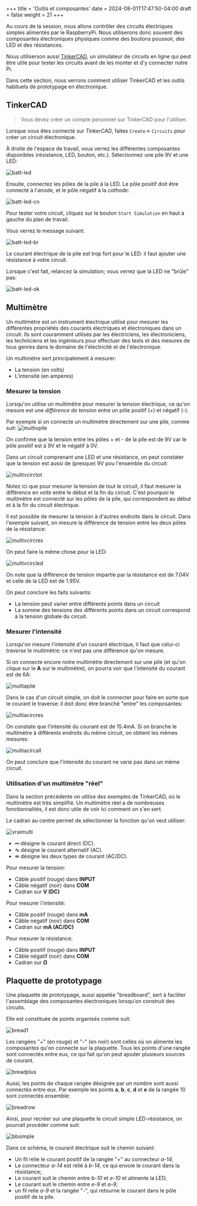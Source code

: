 +++
title = 'Outils et composantes'
date = 2024-08-01T17:47:50-04:00
draft = false
weight = 21
+++

Au cours de la session, nous allons contrôler des circuits électriques simples alimentés par le RaspberryPi. Nous utiliserons donc souvent des composantes électroniques physiques comme des boutons poussoir, des LED et des résistances.

Nous utiliserson aussi [TinkerCAD](https://www.tinkercad.com/), un simulateur de circuits en ligne qui peut être utile pour tester les circuits avant de les monter et d'y connecter notre Pi.

Dans cette section, nous verrons comment utiliser TinkerCAD et les outils habituels de prototypage en électronique.

## TinkerCAD
> Vous devez créer un compte personnel sur TinkerCAD pour l'utiliser.

Lorsque vous êtes connecté sur _TinkerCAD_, faites `Create`-> `Circuits` pour créer un circuit électronique.

À droite de l'espace de travail, vous verrez les différentes composantes disponibles (résistance, LED, bouton, etc.). Sélectionnez une pile 9V et une LED:

![batt-led](/420-314/images/batt-led.png?width=400px)

Ensuite, connectez les pôles de la pile à la LED. Le pôle positif doit être connecté à l'_anode_, et le pôle négatif à la _cathode_:

![batt-led-cn](/420-314/images/batt-led-cn.png?width=400px)

Pour tester votre circuit, cliquez sur le bouton `Start Simulation` en haut à gauche du plan de travail.

Vous verrez le message suivant:

![batt-led-br](/420-314/images/batt-led-br.png?width=400px)

Le courant électrique de la pile est trop fort pour le LED: il faut ajouter une résistance à votre circuit.

Lorsque c'est fait, relancez la simulation; vous verrez que la LED ne "brûle" pas:

![batt-led-ok](/420-314/images/batt-led-ok.png?width=400px)


## Multimètre
Un multimètre est un instrument électrique utilisé pour mesurer les différentes propriétés des courants électriques et électroniques dans un circuit. Ils sont couramment utilisés par les électriciens, les électroniciens, les techniciens et les ingénieurs pour effectuer des tests et des mesures de tous genres dans le domaine de l'électricité et de l'électronique.

Un multimètre sert principalement à mesurer:
+ La tension (en volts)
+ L'intensité (en ampères)

### Mesurer la tension
Lorsqu'on utilise un multimètre pour mesurer la tension électrique, ce qu'on mesure est une *différence de tension* entre un pôle positif (+) et négatif (-).

Par exemple si on connecte un multimètre directement sur une pile, comme suit:
![multivpile](/420-314/images/multivpile.png?width=400px)

On confirme que la tension entre les pôles + et - de la pile est de 9V car le pôle positif est à 9V et le négatif à 0V.

Dans un circuit comprenant une LED et une résistance, on peut constater que la tension est aussi de (presque) 9V pou l'ensemble du circuit:

![multivcirctot](/420-314/images/multivcirctot.png?width=400px)

Notez ici que pour mesurer la tension de tout le circuit, il faut mesurer la différence en _volts_ entre le début et la fin du circuit. C'est pourquoi le multimètre est connecté sur les pôles de la pile, qui correspondent au début et à la fin du circuit électrique.

Il est possible de mesurer la tension à d'autres endroits dans le circuit. Dans l'exemple suivant, on mesure la différence de tension entre les deux pôles de la résistance:

![multivcircres](/420-314/images/multivcircres.png?width=400px)

On peut faire la même chose pour la LED:

![multivcircled](/420-314/images/multivcircled.png?width=400px)

On note que la différence de tension impartie par la résistance est de 7.04V et celle de la LED est de 1.95V. 

On peut conclure les faits suivants:
+ La tension peut varier entre différents points dans un circuit
+ La somme des tensions des différents points dans un circuit correspond à la tension globale du circuit.


### Mesurer l'intensité
Lorsqu'on mesure l'intensité d'un courant électrique, il faut que celui-ci *traverse* le multimètre: ce n'est pas une différence qu'on mesure.

Si on connecte encore notre multimètre directement sur une pile (et qu'on clique sur le **A** sur le multimètre), on pourra voir que l'intensité du courant est de 6A:

![multiapile](/420-314/images/multiapile.png?width=400px)

Dans le cas d'un circuit simple, on doit le connecter pour faire en sorte que le courant le traverse: il doit donc être branché "entre" les composantes:

![multiacircres](/420-314/images/multiacircres.png?width=400px)

On constate que l'intensité du courant est de 15.4mA. Si on branche le multimètre à différents endroits du même circuit, on obtient les mêmes mesures:

![multiacircall](/420-314/images/multiacircall.png?width=400px)

On peut conclure que l'intensité du courant ne varie pas dans un même circuit.

### Utilisation d'un multimètre "réel"
Dans la section précédente on utilise des exemples de TinkerCAD, où le multimètre est très simplifié. Un multimètre réel a de nombreuses fonctionnalités, il est donc utile de voir ici comment on s'en sert.

Le cadran au centre permet de sélectionner la fonction qu'on veut utiliser:

![vraimulti](/420-314/images/vraimulti.jpg)

+ **⎓** désigne le courant direct (DC).
+ **∿** désigne le courant alternatif (AC).
+ **≃** désigne les deux types de courant (AC/DC).

Pour mesurer la tension:
+ Câble positif (rouge) dans **INPUT** 
+ Câble négatif (noir) dans **COM**
+ Cadran sur **V (DC)**

Pour mesurer l'intensité:
+ Câble positif (rouge) dans **mA** 
+ Câble négatif (noir) dans **COM**
+ Cadran sur **mA (AC/DC)**

Pour mesurer la résistance:
+ Câble positif (rouge) dans **INPUT** 
+ Câble négatif (noir) dans **COM**
+ Cadran sur **Ω**
  
## Plaquette de prototypage
Une plaquette de prototypage, aussi appelée "breadboard", sert à faciliter l'assemblage des composantes électroniques lorsqu'on construit des circuits.

Elle est constituée de points organisés comme suit:

![bread1](/420-314/images/bread1.png?width=400px)

Les rangées "+" (en rouge) et "-" (en noir) sont celles où on alimente les composantes qu'on connecte sur la plaquette. Tous les points d'une rangée sont connectés entre eux, ce qui fait qu'on peut ajouter plusieurs sources de courant.

![breadplus](/420-314/images/breadplus.png?width=400px)

Aussi, les points de chaque rangée désignée par un nombre sont aussi connectés entre eux. Par exemple les points **a**, **b**, **c**, **d** et **e** de la rangée 10 sont connectés ensemble:

![breadrow](/420-314/images/breadrow.png?width=400px)

Ainsi, pour recréer sur une plaquette le circuit simple LED-résistance, on pourrait procéder comme suit:

![bbsimple](/420-314/images/bbsimple.png?width=400px)

Dans ce schéma, le courant électrique suit le chemin suivant:
+ Un fil relie le courant positif de la rangée "+" au connecteur *a-14*;
+ Le connecteur *a-14* est relié à *b-14*, ce qui envoie le courant dans la résistance;
+ Le courant suit le chemin entre *b-10* et *e-10* et alimente la LED;
+ Le courant suit le chemin entre *e-9* et *a-9*;
+ un fil relie *a-9* et la rangée "-", qui retourne le courant dans le pôle positif de la pile.





